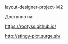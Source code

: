 layout-designer-project-lvl2

Доступно на:


https://rootyss.github.io/ 


http://stingy-plot.surge.sh/
